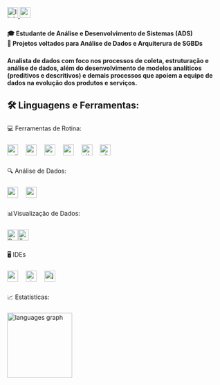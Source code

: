 <div align="left">
  <a href="https://www.linkedin.com/in/marco-ferno/" target="_blank">
    <img src="https://img.shields.io/static/v1?message=LinkedIn&logo=linkedin&label=&color=0077B5&logoColor=white&labelColor=&style=flat" height="25" alt="linkedin logo" />
  </a>
  <a href="mailto:fernandes.renan3001@gmail.com">
    <img src="https://img.shields.io/static/v1?message=Gmail&logo=gmail&label=&color=D14836&logoColor=white&labelColor=&style=flat" height="25" alt="gmail logo" />
  </a>
</div>


###

<h4 align="left">🎓 Estudante de Análise e Desenvolvimento de Sistemas (ADS)<br>🎯 Projetos voltados para Análise de Dados e Arquiterura de SGBDs</h5>

###

<h4 align="left">Analista de dados com foco nos processos de coleta, estruturação e análise de dados, além do desenvolvimento de modelos analíticos (preditivos e descritivos) e demais processos que apoiem a equipe de dados na evolução dos produtos e serviços.</h5>

###

<h2 align="left">🛠️ Linguagens e Ferramentas:</h2>

###

<p align="left">💻 Ferramentas de Rotina:</p>

###

<div align="left">
  <img src="https://img.shields.io/badge/Python-3776AB?logo=python&logoColor=white&style=for-the-badge" height="25" alt="python logo"  />
  <img width="10" />
  <img src="https://img.shields.io/badge/R-276DC3?logo=r&logoColor=white&style=for-the-badge" height="25" alt="r logo"  />
  <img width="10" />
  <img src="https://img.shields.io/badge/MySQL-4479A1?logo=mysql&logoColor=white&style=for-the-badge" height="25" alt="mysql logo"  />
  <img width="10" />
  <img src="https://img.shields.io/badge/PostgreSQL-4169E1?logo=postgresql&logoColor=white&style=for-the-badge" height="25" alt="postgresql logo"  />
  <img width="10" />
  <img src="https://img.shields.io/badge/Git-F05032?logo=git&logoColor=white&style=for-the-badge" height="25" alt="git logo"  />
  <img width="10" />
  <img src="https://img.shields.io/badge/GitHub-181717?logo=github&logoColor=white&style=for-the-badge" height="25" alt="github logo"  />
</div>

###

<p align="left">🔍 Análise de Dados:</p>

###

<div align="left">
  <img src="https://img.shields.io/badge/pandas-150458?logo=pandas&logoColor=white&style=for-the-badge" height="25" alt="pandas logo"  />
  <img width="10" />
  <img src="https://img.shields.io/badge/NumPy-013243?logo=numpy&logoColor=white&style=for-the-badge" height="25" alt="numpy logo"  />
</div>

###

<p align="left">📊Visualização de Dados:</p>

###

<div style="display: flex;">
  <img src="https://camo.githubusercontent.com/15365cbbe68366fd752093cc35abb8898c80c8ac24758b3a197c8f215661864d/68747470733a2f2f696d672e736869656c64732e696f2f62616467652f2d506f77657225323042492d626c61636b3f7374796c653d706c6173746963266c6f676f3d506f7765722d4249" alt="Power BI" height="25" style="border: none;">
  <img src="https://camo.githubusercontent.com/bacfb109ecdf12365384efbc293a2f4e765285dc856cd730b8ce032e8d505089/68747470733a2f2f696d672e736869656c64732e696f2f62616467652f2d5461626c6561752d626c61636b3f7374796c653d706c6173746963266c6f676f3d5461626c656175" alt="Tableau" height="25" style="border: none;">
</div>

###
<p align="left">🖥️ IDEs</p>

###

<div align="left">
  <img src="https://img.shields.io/badge/PyCharm-000000?logo=pycharm&logoColor=white&style=for-the-badge" height="25" alt="pycharm logo"  />
  <img width="10" />
  <img src="https://img.shields.io/badge/Visual Studio-5C2D91?logo=visualstudio&logoColor=white&style=for-the-badge" height="25" alt="visualstudio logo"  />
  <img width="10" />
  <img src="https://img.shields.io/badge/Jupyter-F37626?logo=jupyter&logoColor=black&style=for-the-badge" height="25" alt="jupyter logo"  />
</div>

###

<p align="left">📈 Estatísticas:</p>

###

  <img src="https://github-readme-stats.vercel.app/api/top-langs?username=marcoferno&locale=en&hide_title=false&layout=compact&card_width=320&langs_count=5&theme=dark&hide_border=false&order=2" height="150" alt="languages graph"  />
</div>

###
